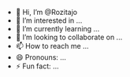 - 👋 Hi, I’m @Rozitajo
- 👀 I’m interested in ...
- 🌱 I’m currently learning ...
- 💞️ I’m looking to collaborate on ...
- 📫 How to reach me ...
- 😄 Pronouns: ...
- ⚡ Fun fact: ...

<!---
Rozitajo/Rozitajo is a ✨ special ✨ repository because its `README.md` (this file) appears on your GitHub profile.
You can click the Preview link to take a look at your changes.
--->
